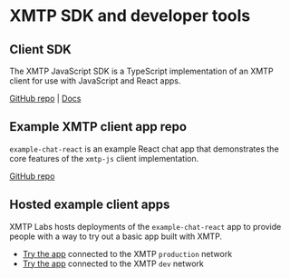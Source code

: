 # XMTP SDK and developer tools

## Client SDK

The XMTP JavaScript SDK is a TypeScript implementation of an XMTP client for use with JavaScript and React apps.

[GitHub repo](https://github.com/xmtp/xmtp-js) | [Docs](docs/client-sdk/javascript/tutorials/quickstart)

## Example XMTP client app repo

`example-chat-react` is an example React chat app that demonstrates the core features of the `xmtp-js` client implementation.

[GitHub repo](https://github.com/xmtp/example-chat-react)

## Hosted example client apps

XMTP Labs hosts deployments of the `example-chat-react` app to provide people with a way to try out a basic app built with XMTP.

- [Try the app](https://xmtp.chat) connected to the XMTP `production` network
- [Try the app](https://xmtp.vercel.app/) connected to the XMTP `dev` network
